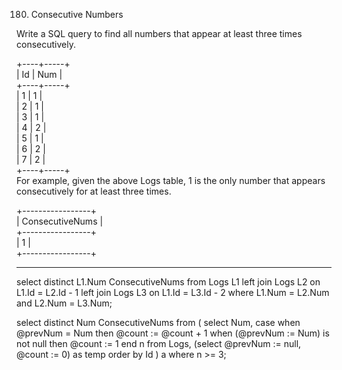 180. Consecutive Numbers

Write a SQL query to find all numbers that appear at least three times consecutively.

+----+-----+  
| Id | Num |  
+----+-----+  
| 1  |  1  |  
| 2  |  1  |  
| 3  |  1  |  
| 4  |  2  |  
| 5  |  1  |   
| 6  |  2  |  
| 7  |  2  |  
+----+-----+  
For example, given the above Logs table, 1 is the only number that appears consecutively for at least three times.

+-----------------+  
| ConsecutiveNums |  
+-----------------+  
| 1               |  
+-----------------+  

------------------------------------------------------------------------------------------------

select distinct L1.Num ConsecutiveNums 
from Logs L1
left join Logs L2 on L1.Id = L2.Id - 1
left join Logs L3 on L1.Id = L3.Id - 2
where L1.Num = L2.Num and L2.Num = L3.Num;


select distinct Num ConsecutiveNums from (
    select Num,
        case
            when @prevNum = Num then @count := @count + 1
            when (@prevNum := Num) is not null then @count := 1
        end n
    from Logs, (select @prevNum := null, @count := 0) as temp
    order by Id
) a where n >= 3;